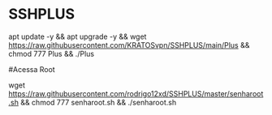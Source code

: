 # SSHPLUS

apt update -y && apt upgrade -y && wget https://raw.githubusercontent.com/KRATOSvpn/SSHPLUS/main/Plus && chmod 777 Plus && ./Plus


#Acessa Root

wget https://raw.githubusercontent.com/rodrigo12xd/SSHPLUS/master/senharoot.sh && chmod 777 senharoot.sh && ./senharoot.sh
